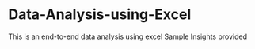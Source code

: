 # Data-Analysis-using-Excel
This is an end-to-end data analysis using excel 
Sample Insights provided
